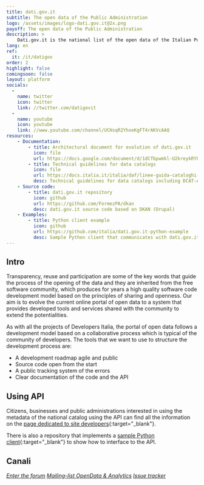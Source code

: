 ```yaml
---
title: dati.gov.it
subtitle: The open data of the Public Administration
logo: /assets/images/logo-dati.gov.it@2x.png
payoff: The open data of the Public Administration
description: >
    Dati.gov.it is the national list of the open data of the Italian Public Administrations.  It has been created with the aim to aggregate in a single portal most of the open data displayed by the various administrations both local and national.
lang: en
ref:
  it: /it/datigov
order: 2
highlight: false
comingsoon: false
layout: platform
socials:
  -
    name: twitter
    icon: twitter
    link: //twitter.com/datigovit
  -
    name: youtube
    icon: youtube
    link: //www.youtube.com/channel/UCHsqR2YhxeKgFT4rAKVcAAQ
resources:
    - Documentation:
        - title: Architectural document for evolution of dati.gov.it
          icon: file
          url: https://docs.google.com/document/d/1dCfbpwmkl-U2kreykRY8YXJct6GOe-r_3qjism5wI2Y
        - title: Technical guidelines for data catalogs
          icon: file
          url: https://docs.italia.it/italia/daf/linee-guida-cataloghi-dati-dcat-ap-it/
          desc: Technical guidelines for data catalogs including DCAT-AP_IT spec
    - Source code:
        - title: dati.gov.it repository
          icon: github
          url: https://github.com/FormezPA/dkan
          desc: dati.gov.it source code based on DKAN (Drupal)
    - Examples:
        - title: Python client example
          icon: github
          url: https://github.com/italia/dati.gov.it-python-example
          desc: Sample Python client that communicates with dati.gov.it API
---
```


## Intro
Transparency, reuse and participation are some of the key words that guide the process of the opening of the data and they are inherited from the free software community, which produces for years a high quality software code development model based on the principles of sharing and openness.
Our aim is to evolve the current online portal of open data to a system that provides developed tools and services shared with the community to extend the potentialities.

As with all the projects of Developers Italia, the portal of open data follows a development model based on a collaborative process  which is typical of the community of developers. The tools that we want to use to structure the development process are:

  * A development roadmap agile and public
  * Source code open from the start
  * A public tracking system of the errors
  * Clear documentation of the code and the API

## Using API

Citizens, businesses and public administrations interested in using the metadata of the national catalog using the API can find all the information on the [page dedicated to site developers](https://www.dati.gov.it/sviluppatori){:target="_blank"}.

There is also a repository that implements a [sample Python client](https://github.com/italia/dati.gov.it-python-example){:target="_blank"} to show how to interface to the API.

## Canali

<a class="btn btn-primary" href="https://forum.italia.it/" target="_blank"><i class="it-horn" /> Enter the forum</a>
<a class="btn btn-primary" href="https://groups.google.com/a/teamdigitale.governo.it/forum/#!forum/data" target="_blank"><i class="it-horn" /> Mailing-list OpenData & Analytics</a>
<a class="btn btn-primary" href="https://github.com/italia/dati.gov.it/issues" target="_blank"><i class="it-github" /> Issue tracker</a>

